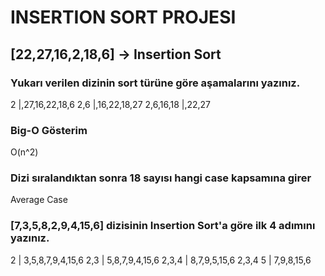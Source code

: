 # INSERTION SORT PROJESI
## [22,27,16,2,18,6] -> Insertion Sort
### Yukarı verilen dizinin sort türüne göre aşamalarını yazınız.

 2 |,27,16,22,18,6
 2,6 |,16,22,18,27
 2,6,16,18 |,22,27

### Big-O Gösterim
O(n^2)

### Dizi sıralandıktan sonra 18 sayısı hangi case kapsamına girer
Average Case

### [7,3,5,8,2,9,4,15,6] dizisinin Insertion Sort'a göre ilk 4 adımını yazınız.
2 | 3,5,8,7,9,4,15,6
2,3 | 5,8,7,9,4,15,6
2,3,4 | 8,7,9,5,15,6
2,3,4 5 | 7,9,8,15,6

